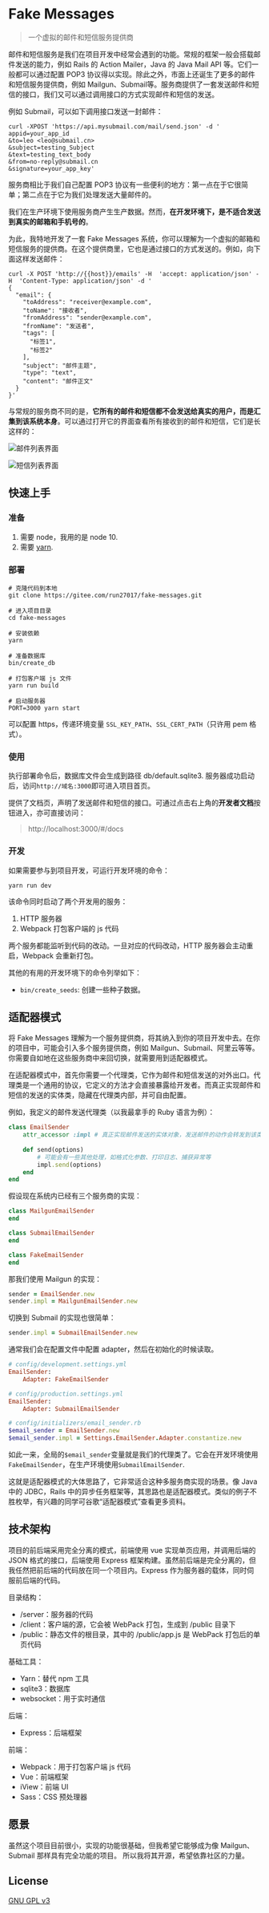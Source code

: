 # Fake Messages

> 一个虚拟的邮件和短信服务提供商

邮件和短信服务是我们在项目开发中经常会遇到的功能。常规的框架一般会搭载邮件发送的能力，例如 Rails 的 Action Mailer，Java 的 Java Mail API 等。它们一般都可以通过配置 POP3 协议得以实现。除此之外，市面上还诞生了更多的邮件和短信服务提供商，例如 Mailgun、Submail等。服务商提供了一套发送邮件和短信的接口，我们又可以通过调用接口的方式实现邮件和短信的发送。

例如 Submail，可以如下调用接口发送一封邮件：

```shell
curl -XPOST 'https://api.mysubmail.com/mail/send.json' -d '
appid=your_app_id
&to=leo <leo@submail.cn>
&subject=testing_Subject
&text=testing_text_body
&from=no-reply@submail.cn
&signature=your_app_key'
```

服务商相比于我们自己配置 POP3 协议有一些便利的地方：第一点在于它很简单；第二点在于它为我们处理发送大量邮件的。

我们在生产环境下使用服务商产生生产数据。然而，**在开发环境下，是不适合发送到真实的邮箱和手机号的**。

为此，我特地开发了一套 Fake Messages 系统，你可以理解为一个虚拟的邮箱和短信服务的提供商。在这个提供商里，它也是通过接口的方式发送的。例如，向下面这样发送邮件：

```shell
curl -X POST 'http://{{host}}/emails' -H  'accept: application/json' -H  'Content-Type: application/json' -d '
{
  "email": {
    "toAddress": "receiver@example.com",
    "toName": "接收者",
    "fromAddress": "sender@example.com",
    "fromName": "发送者",
    "tags": [
      "标签1",
      "标签2"
    ],
    "subject": "邮件主题",
    "type": "text",
    "content": "邮件正文"
  }
}'
```

与常规的服务商不同的是，**它所有的邮件和短信都不会发送给真实的用户，而是汇集到该系统本身**。可以通过打开它的界面查看所有接收到的邮件和短信，它们是长这样的：

![邮件列表界面](assets/email-list.png)

![短信列表界面](assets/message-list.png)

## 快速上手

### 准备

1. 需要 node，我用的是 node 10.
2. 需要 [yarn](https://yarnpkg.com/lang/zh-hans/docs/install).

### 部署

```shell
# 克隆代码到本地
git clone https://gitee.com/run27017/fake-messages.git

# 进入项目目录
cd fake-messages

# 安装依赖
yarn

# 准备数据库
bin/create_db

# 打包客户端 js 文件
yarn run build

# 启动服务器
PORT=3000 yarn start
```

可以配置 https，传递环境变量 `SSL_KEY_PATH`、`SSL_CERT_PATH`（只许用 pem 格式）。

### 使用

执行部署命令后，数据库文件会生成到路径 db/default.sqlite3. 服务器成功启动后，访问`http://域名:3000`即可进入项目首页。

提供了文档页，声明了发送邮件和短信的接口。可通过点击右上角的**开发者文档**按钮进入，亦可直接访问：

> http://localhost:3000/#/docs

### 开发

如果需要参与到项目开发，可运行开发环境的命令：

```shell
yarn run dev
```

该命令同时启动了两个开发用的服务：

1. HTTP 服务器
2. Webpack 打包客户端的 js 代码

两个服务都能监听到代码的改动。一旦对应的代码改动，HTTP 服务器会主动重启，Webpack 会重新打包。

其他的有用的开发环境下的命令列举如下：

- `bin/create_seeds`: 创建一些种子数据。

## 适配器模式

将 Fake Messages 理解为一个服务提供商，将其纳入到你的项目开发中去。在你的项目中，可能会引入多个服务提供商，例如 Mailgun、Submail、阿里云等等。你需要自如地在这些服务商中来回切换，就需要用到适配器模式。

在适配器模式中，首先你需要一个代理类，它作为邮件和短信发送的对外出口。代理类是一个通用的协议，它定义的方法才会直接暴露给开发者。而真正实现邮件和短信的发送的实体类，隐藏在代理类内部，并可自由配置。

例如，我定义的邮件发送代理类（以我最拿手的 Ruby 语言为例）：

```ruby
class EmailSender
    attr_accessor :impl # 真正实现邮件发送的实体对象，发送邮件的动作会转发到该类执行
    
    def send(options)
        # 可能会有一些其他处理，如格式化参数、打印日志、捕获异常等
        impl.send(options)
    end
end
```

假设现在系统内已经有三个服务商的实现：

```ruby
class MailgunEmailSender
end

class SubmailEmailSender
end

class FakeEmailSender
end
```

那我们使用 Mailgun 的实现：

```ruby
sender = EmailSender.new
sender.impl = MailgunEmailSender.new
```

切换到 Submail 的实现也很简单：

```ruby
sender.impl = SubmailEmailSender.new
```

通常我们会在配置文件中配置 adapter，然后在初始化的时候读取。

```ruby
# config/development.settings.yml
EmailSender:
	Adapter: FakeEmailSender

# config/production.settings.yml
EmailSender:
	Adapter: SubmailEmailSender

# config/initializers/email_sender.rb
$email_sender = EmailSender.new
$email_sender.impl = Settings.EmailSender.Adapter.constantize.new
```

如此一来，全局的`$email_sender`变量就是我们的代理类了。它会在开发环境使用`FakeEmailSender`，在生产环境使用`SubmailEmailSender`.

这就是适配器模式的大体思路了，它非常适合这种多服务商实现的场景。像 Java 中的 JDBC，Rails 中的异步任务框架等，其思路也是适配器模式。类似的例子不胜枚举，有兴趣的同学可谷歌“适配器模式”查看更多资料。

## 技术架构

项目的前后端采用完全分离的模式，前端使用 vue 实现单页应用，并调用后端的 JSON 格式的接口，后端使用 Express 框架构建。虽然前后端是完全分离的，但我任然把前后端的代码放在同一个项目内。Express 作为服务器的载体，同时伺服前后端的代码。

目录结构：

- /server：服务器的代码
- /client：客户端的源，它会被 WebPack 打包，生成到 /public 目录下
- /public：静态文件的根目录，其中的 /public/app.js 是 WebPack 打包后的单页代码

基础工具：

- Yarn：替代 npm 工具
- sqlite3：数据库
- websocket：用于实时通信

后端：

- Express：后端框架

前端：

- Webpack：用于打包客户端 js 代码
- Vue：前端框架
- iView：前端 UI
- Sass：CSS 预处理器

## 愿景

虽然这个项目目前很小，实现的功能很基础，但我希望它能够成为像 Mailgun、Submail 那样具有完全功能的项目。 所以我将其开源，希望依靠社区的力量。

## License

[GNU GPL v3](http://www.gnu.org/licenses/gpl-3.0.html)
